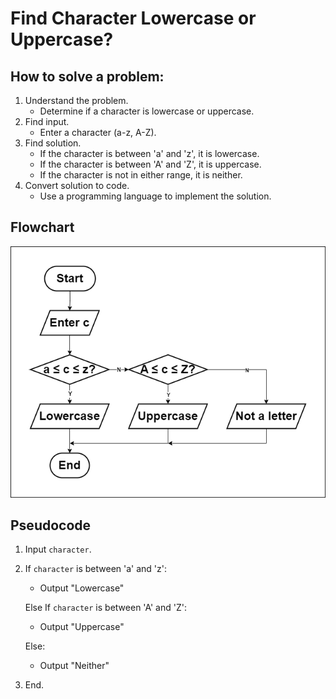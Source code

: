 # Find Character Lowercase or Uppercase?
## How to solve a problem:
1. Understand the problem.
   - Determine if a character is lowercase or uppercase.
2. Find input.
   - Enter a character (a-z, A-Z).
3. Find solution.
   - If the character is between 'a' and 'z', it is lowercase.
   - If the character is between 'A' and 'Z', it is uppercase.
   - If the character is not in either range, it is neither.
4. Convert solution to code.
   - Use a programming language to implement the solution.
  
## Flowchart
![Flowchart](flowchart.png)

## Pseudocode
1. Input `character`.
2. If `character` is between 'a' and 'z':
      - Output "Lowercase"
   
   Else If `character` is between 'A' and 'Z':
      - Output "Uppercase"
   
   Else:
      - Output "Neither"
3. End.